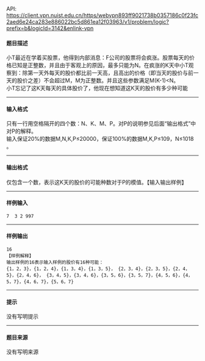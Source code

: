 API: https://client.vpn.nuist.edu.cn/https/webvpn893ff9021738b0357186c0f23fc2aed6e24ca283e886022bc5d861ea12f03963/v1/problem/logic?prefix=b&logicId=3142&enlink-vpn

#### 题目描述

小T最近在学着买股票，他得到内部消息：F公司的股票将会疯涨。股票每天的价格已知是正整数，并且由于客观上的原因，最多只能为N。在疯涨的K天中小T观察到：除第一天外每天的股价都比前一天高，且高出的价格（即当天的股价与前一天的股价之差）不会超过M，M为正整数。并且这些参数满足M(K-1)<N。  
小T忘记了这K天每天的具体股价了，他现在想知道这K天的股价有多少种可能

---

#### 输入格式

只有一行用空格隔开的四个数：N、K、M、P。对P的说明参见后面“输出格式”中对P的解释。  
输入保证20%的数据M,N,K,P≤20000，保证100%的数据M,K,P≤109，N≤1018 。

---

#### 输出格式

仅包含一个数，表示这K天的股价的可能种数对于P的模值。【输入输出样例】  

---

#### 样例输入
```
7  3 2 997             
```

---

#### 样例输出
```
16
【样例解释】
输出样例的16表示输入样例的股价有16种可能：
{1，2，3}，{1，2，4}，{1，3，4}，{1，3，5}， {2，3，4}，{2，3，5}，{2，4，5}，{2，4，6}， {3，4，5}，{3，4，6}，{3，5，6}，{3，5，7}，{4，5，6}，{4，5，7}，{4，6，7}，{5，6，7}
```

---

#### 提示

没有写明提示

---

#### 题目来源

没有写明来源